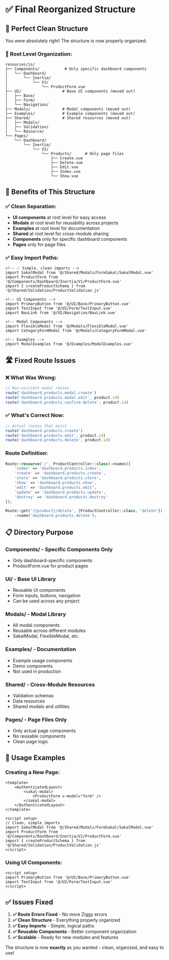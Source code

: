 # ✅ Final Reorganized Structure

## 🎯 **Perfect Clean Structure**

You were absolutely right! The structure is now properly organized:

### **📁 Root Level Organization:**
```
resources/js/
├── Components/           # Only specific dashboard components
│   └── Dashboard/
│       └── Inertia/
│           └── V1/
│               └── ProductForm.vue
├── UI/                  # Base UI components (moved out)
│   ├── Base/
│   ├── Form/
│   └── Navigation/
├── Modals/              # Modal components (moved out)
├── Examples/            # Example components (moved out)
├── Shared/              # Shared resources (moved out)
│   ├── Modals/
│   ├── Validation/
│   └── Resource/
└── Pages/
    └── Dashboard/
        └── Inertia/
            └── V1/
                └── Products/      # Only page files
                    ├── Create.vue
                    ├── Delete.vue
                    ├── Edit.vue
                    ├── Index.vue
                    └── Show.vue
```

## 🎯 **Benefits of This Structure**

### **✅ Clean Separation:**
- **UI components** at root level for easy access
- **Modals** at root level for reusability across projects
- **Examples** at root level for documentation
- **Shared** at root level for cross-module sharing
- **Components** only for specific dashboard components
- **Pages** only for page files

### **✅ Easy Import Paths:**
```vue
<!-- ✅ Simple, clean imports -->
import SakalModal from '@/Shared/Modals/FormSakal/SakalModal.vue'
import ProductForm from '@/Components/Dashboard/Inertia/V1/ProductForm.vue'
import { createProductSchema } from '@/Shared/Validation/ProductValidation.js'

<!-- UI Components -->
import PrimaryButton from '@/UI/Base/PrimaryButton.vue'
import TextInput from '@/UI/Form/TextInput.vue'
import NavLink from '@/UI/Navigation/NavLink.vue'

<!-- Modal Components -->
import FlexibleModal from '@/Modals/FlexibleModal.vue'
import CategoryFormModal from '@/Modals/CategoryFormModal.vue'

<!-- Examples -->
import ModalExamples from '@/Examples/ModalExamples.vue'
```

## 🛣️ **Fixed Route Issues**

### **❌ What Was Wrong:**
```javascript
// Non-existent modal routes
route('dashboard.products.modal.create')
route('dashboard.products.modal.edit', product.id)
route('dashboard.products.confirm-delete', product.id)
```

### **✅ What's Correct Now:**
```javascript
// Actual routes that exist
route('dashboard.products.create')
route('dashboard.products.edit', product.id)
route('dashboard.products.delete', product.id)
```

### **Route Definition:**
```php
Route::resource('/', ProductController::class)->names([
    'index' => 'dashboard.products.index',
    'create' => 'dashboard.products.create', 
    'store' => 'dashboard.products.store',
    'show' => 'dashboard.products.show',
    'edit' => 'dashboard.products.edit',
    'update' => 'dashboard.products.update',
    'destroy' => 'dashboard.products.destroy'
]);

Route::get('/{product}/delete', [ProductController::class, 'delete'])
    ->name('dashboard.products.delete');
```

## 📋 **Directory Purpose**

### **Components/** - Specific Components Only
- Only dashboard-specific components
- ProductForm.vue for product pages

### **UI/** - Base UI Library
- Reusable UI components
- Form inputs, buttons, navigation
- Can be used across any project

### **Modals/** - Modal Library
- All modal components
- Reusable across different modules
- SakalModal, FlexibleModal, etc.

### **Examples/** - Documentation
- Example usage components
- Demo components
- Not used in production

### **Shared/** - Cross-Module Resources
- Validation schemas
- Data resources
- Shared modals and utilities

### **Pages/** - Page Files Only
- Only actual page components
- No reusable components
- Clean page logic

## 🚀 **Usage Examples**

### **Creating a New Page:**
```vue
<template>
    <AuthenticatedLayout>
        <sakal-modal>
            <ProductForm v-model="form" />
        </sakal-modal>
    </AuthenticatedLayout>
</template>

<script setup>
// Clean, simple imports
import SakalModal from '@/Shared/Modals/FormSakal/SakalModal.vue'
import ProductForm from '@/Components/Dashboard/Inertia/V1/ProductForm.vue'
import { createProductSchema } from '@/Shared/Validation/ProductValidation.js'
</script>
```

### **Using UI Components:**
```vue
<script setup>
import PrimaryButton from '@/UI/Base/PrimaryButton.vue'
import TextInput from '@/UI/Form/TextInput.vue'
</script>
```

## ✅ **Issues Fixed**

1. **✅ Route Errors Fixed** - No more Ziggy errors
2. **✅ Clean Structure** - Everything properly organized
3. **✅ Easy Imports** - Simple, logical paths
4. **✅ Reusable Components** - Better component organization
5. **✅ Scalable** - Ready for new modules and features

The structure is now **exactly** as you wanted - clean, organized, and easy to use!
